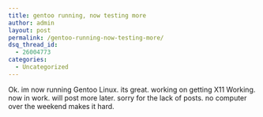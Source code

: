```yaml
---
title: gentoo running, now testing more
author: admin
layout: post
permalink: /gentoo-running-now-testing-more/
dsq_thread_id:
  - 26004773
categories:
  - Uncategorized
---
```

Ok. im now running Gentoo Linux. its great. working on getting X11 Working. now in work. will post more later. sorry for the lack of posts. no computer over the weekend makes it hard.